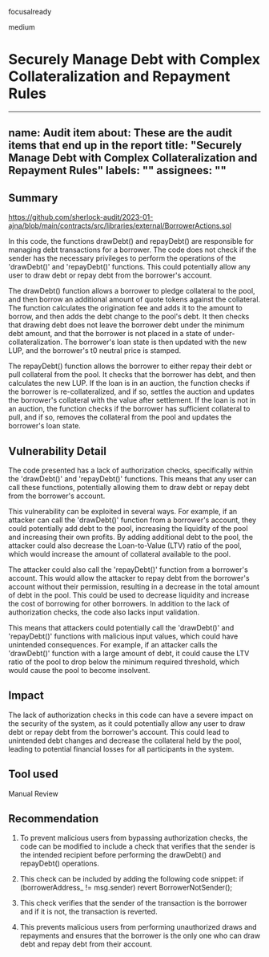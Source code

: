 focusalready

medium

# Securely Manage Debt with Complex Collateralization and Repayment Rules

---
name: Audit item
about: These are the audit items that end up in the report
title: "Securely Manage Debt with Complex Collateralization and Repayment Rules"
labels: ""
assignees: ""
---

## Summary

https://github.com/sherlock-audit/2023-01-ajna/blob/main/contracts/src/libraries/external/BorrowerActions.sol

In this code, the functions drawDebt() and repayDebt() are responsible for managing debt transactions for a borrower. The code does not check if the sender has the necessary privileges to perform the operations of the 'drawDebt()' and 'repayDebt()' functions. This could potentially allow any user to draw debt or repay debt from the borrower's account.

The drawDebt() function allows a borrower to pledge collateral to the pool, and then borrow an additional amount of quote tokens against the collateral. The function calculates the origination fee and adds it to the amount to borrow, and then adds the debt change to the pool's debt. It then checks that drawing debt does not leave the borrower debt under the minimum debt amount, and that the borrower is not placed in a state of under-collateralization. The borrower's loan state is then updated with the new LUP, and the borrower's t0 neutral price is stamped.

The repayDebt() function allows the borrower to either repay their debt or pull collateral from the pool. It checks that the borrower has debt, and then calculates the new LUP. If the loan is in an auction, the function checks if the borrower is re-collateralized, and if so, settles the auction and updates the borrower's collateral with the value after settlement. If the loan is not in an auction, the function checks if the borrower has sufficient collateral to pull, and if so, removes the collateral from the pool and updates the borrower's loan state.

## Vulnerability Detail

The code presented has a lack of authorization checks, specifically within the 'drawDebt()' and 'repayDebt()' functions. This means that any user can call these functions, potentially allowing them to draw debt or repay debt from the borrower's account.

 

This vulnerability can be exploited in several ways. For example, if an attacker can call the 'drawDebt()' function from a borrower's account, they could potentially add debt to the pool, increasing the liquidity of the pool and increasing their own profits. By adding additional debt to the pool, the attacker could also decrease the Loan-to-Value (LTV) ratio of the pool, which would increase the amount of collateral available to the pool.

The attacker could also call the 'repayDebt()' function from a borrower's account. This would allow the attacker to repay debt from the borrower's account without their permission, resulting in a decrease in the total amount of debt in the pool. This could be used to decrease liquidity and increase the cost of borrowing for other borrowers. In addition to the lack of authorization checks, the code also lacks input validation.

This means that attackers could potentially call the 'drawDebt()' and 'repayDebt()' functions with malicious input values, which could have unintended consequences. For example, if an attacker calls the 'drawDebt()' function with a large amount of debt, it could cause the LTV ratio of the pool to drop below the minimum required threshold, which would cause the pool to become insolvent.

## Impact

The lack of authorization checks in this code can have a severe impact on the security of the system, as it could potentially allow any user to draw debt or repay debt from the borrower's account. This could lead to unintended debt changes and decrease the collateral held by the pool, leading to potential financial losses for all participants in the system.

## Tool used

Manual Review

## Recommendation

1. To prevent malicious users from bypassing authorization checks, the code can be modified to include a check that verifies that the sender is the intended recipient before performing the drawDebt() and repayDebt() operations.

 2. This check can be included by adding the following code snippet: if (borrowerAddress_ != msg.sender) revert BorrowerNotSender();

3. This check verifies that the sender of the transaction is the borrower and if it is not, the transaction is reverted.

 4. This prevents malicious users from performing unauthorized draws and repayments and ensures that the borrower is the only one who can draw debt and repay debt from their account.
